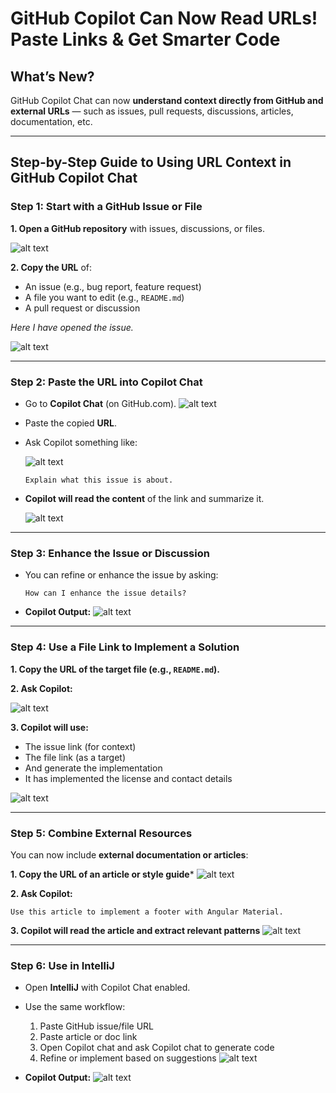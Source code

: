 # **GitHub Copilot Can Now Read URLs! Paste Links & Get Smarter Code**

## **What’s New?**

GitHub Copilot Chat can now **understand context directly from GitHub and external URLs** — such as issues, pull requests, discussions, articles, documentation, etc.

---

## **Step-by-Step Guide to Using URL Context in GitHub Copilot Chat**

### **Step 1: Start with a GitHub Issue or File**

**1. Open a GitHub repository** with issues, discussions, or files.

![alt text](images/img29.png)

**2. Copy the URL** of:

* An issue (e.g., bug report, feature request)
* A file you want to edit (e.g., `README.md`)
* A pull request or discussion

*Here I have opened the issue.*

![alt text](images/img28.png)

---

### **Step 2: Paste the URL into Copilot Chat**

* Go to **Copilot Chat** (on GitHub.com).
  ![alt text](images/img30.png)

* Paste the copied **URL**.

* Ask Copilot something like:

  ![alt text](images/img31.png)

  ```
  Explain what this issue is about.  
  ```

* **Copilot will read the content** of the link and summarize it.

  ![alt text](images/img32.png)

---

### **Step 3: Enhance the Issue or Discussion**

* You can refine or enhance the issue by asking:

  ```
  How can I enhance the issue details?
  ```

* **Copilot Output:**
  ![alt text](images/img33.png)

---

### **Step 4: Use a File Link to Implement a Solution**

**1. Copy the URL of the target file (e.g., `README.md`).**

**2. Ask Copilot:**

   ![alt text](images/img34.png)

**3. Copilot will use:**

   * The issue link (for context)
   * The file link (as a target)
   * And generate the implementation
   * It has implemented the license and contact details

   ![alt text](images/img36.png)

---

### **Step 5: Combine External Resources**

You can now include **external documentation or articles**:

**1. Copy the URL of an article or style guide***
  ![alt text](images/img37.png)

**2. Ask Copilot:**

  ```
  Use this article to implement a footer with Angular Material.
  ```

**3. Copilot will read the article and extract relevant patterns**
  ![alt text](images/img38.png)

---

### **Step 6: Use in IntelliJ**

* Open **IntelliJ** with Copilot Chat enabled.

* Use the same workflow:

  1. Paste GitHub issue/file URL
  2. Paste article or doc link
  3. Open Copilot chat and ask Copilot chat to generate code
  4. Refine or implement based on suggestions
     ![alt text](images/img39.png)

* **Copilot Output:**
  ![alt text](images/img40.png)
